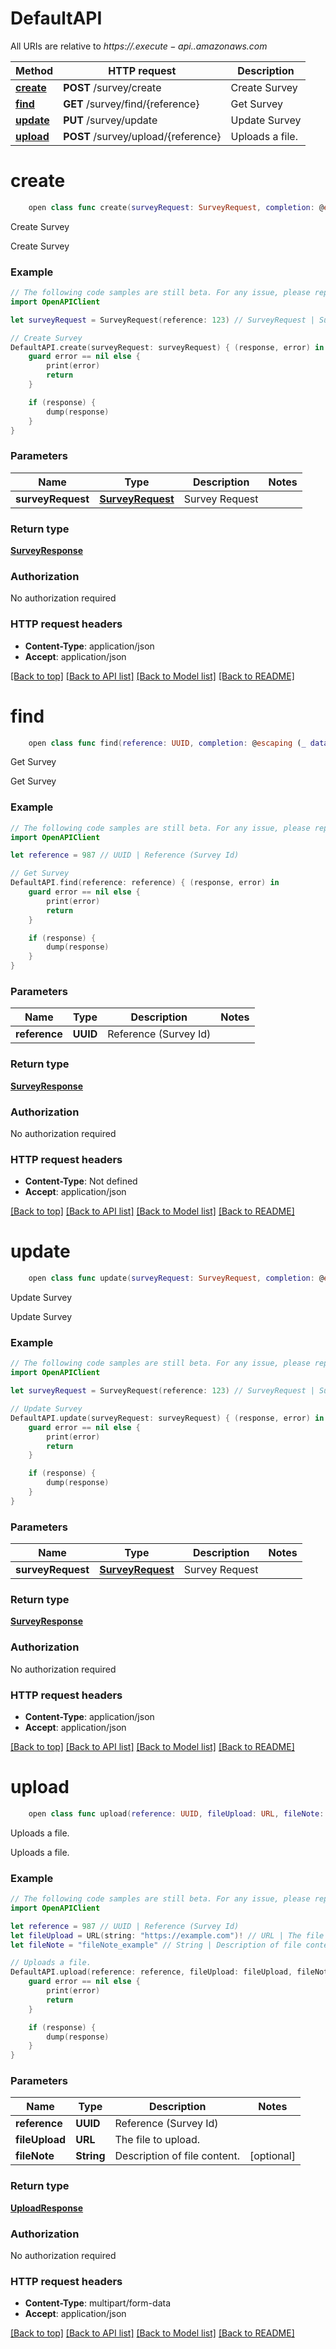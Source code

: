 # DefaultAPI

All URIs are relative to *https://$.execute-api.$.amazonaws.com*

Method | HTTP request | Description
------------- | ------------- | -------------
[**create**](DefaultAPI.md#create) | **POST** /survey/create | Create Survey
[**find**](DefaultAPI.md#find) | **GET** /survey/find/{reference} | Get Survey
[**update**](DefaultAPI.md#update) | **PUT** /survey/update | Update Survey
[**upload**](DefaultAPI.md#upload) | **POST** /survey/upload/{reference} | Uploads a file.


# **create**
```swift
    open class func create(surveyRequest: SurveyRequest, completion: @escaping (_ data: SurveyResponse?, _ error: Error?) -> Void)
```

Create Survey

Create Survey

### Example 
```swift
// The following code samples are still beta. For any issue, please report via http://github.com/OpenAPITools/openapi-generator/issues/new
import OpenAPIClient

let surveyRequest = SurveyRequest(reference: 123) // SurveyRequest | Survey Request

// Create Survey
DefaultAPI.create(surveyRequest: surveyRequest) { (response, error) in
    guard error == nil else {
        print(error)
        return
    }

    if (response) {
        dump(response)
    }
}
```

### Parameters

Name | Type | Description  | Notes
------------- | ------------- | ------------- | -------------
 **surveyRequest** | [**SurveyRequest**](SurveyRequest.md) | Survey Request | 

### Return type

[**SurveyResponse**](SurveyResponse.md)

### Authorization

No authorization required

### HTTP request headers

 - **Content-Type**: application/json
 - **Accept**: application/json

[[Back to top]](#) [[Back to API list]](../README.md#documentation-for-api-endpoints) [[Back to Model list]](../README.md#documentation-for-models) [[Back to README]](../README.md)

# **find**
```swift
    open class func find(reference: UUID, completion: @escaping (_ data: SurveyResponse?, _ error: Error?) -> Void)
```

Get Survey

Get Survey

### Example 
```swift
// The following code samples are still beta. For any issue, please report via http://github.com/OpenAPITools/openapi-generator/issues/new
import OpenAPIClient

let reference = 987 // UUID | Reference (Survey Id)

// Get Survey
DefaultAPI.find(reference: reference) { (response, error) in
    guard error == nil else {
        print(error)
        return
    }

    if (response) {
        dump(response)
    }
}
```

### Parameters

Name | Type | Description  | Notes
------------- | ------------- | ------------- | -------------
 **reference** | **UUID** | Reference (Survey Id) | 

### Return type

[**SurveyResponse**](SurveyResponse.md)

### Authorization

No authorization required

### HTTP request headers

 - **Content-Type**: Not defined
 - **Accept**: application/json

[[Back to top]](#) [[Back to API list]](../README.md#documentation-for-api-endpoints) [[Back to Model list]](../README.md#documentation-for-models) [[Back to README]](../README.md)

# **update**
```swift
    open class func update(surveyRequest: SurveyRequest, completion: @escaping (_ data: SurveyResponse?, _ error: Error?) -> Void)
```

Update Survey

Update Survey

### Example 
```swift
// The following code samples are still beta. For any issue, please report via http://github.com/OpenAPITools/openapi-generator/issues/new
import OpenAPIClient

let surveyRequest = SurveyRequest(reference: 123) // SurveyRequest | Survey Request

// Update Survey
DefaultAPI.update(surveyRequest: surveyRequest) { (response, error) in
    guard error == nil else {
        print(error)
        return
    }

    if (response) {
        dump(response)
    }
}
```

### Parameters

Name | Type | Description  | Notes
------------- | ------------- | ------------- | -------------
 **surveyRequest** | [**SurveyRequest**](SurveyRequest.md) | Survey Request | 

### Return type

[**SurveyResponse**](SurveyResponse.md)

### Authorization

No authorization required

### HTTP request headers

 - **Content-Type**: application/json
 - **Accept**: application/json

[[Back to top]](#) [[Back to API list]](../README.md#documentation-for-api-endpoints) [[Back to Model list]](../README.md#documentation-for-models) [[Back to README]](../README.md)

# **upload**
```swift
    open class func upload(reference: UUID, fileUpload: URL, fileNote: String? = nil, completion: @escaping (_ data: UploadResponse?, _ error: Error?) -> Void)
```

Uploads a file.

Uploads a file.

### Example 
```swift
// The following code samples are still beta. For any issue, please report via http://github.com/OpenAPITools/openapi-generator/issues/new
import OpenAPIClient

let reference = 987 // UUID | Reference (Survey Id)
let fileUpload = URL(string: "https://example.com")! // URL | The file to upload.
let fileNote = "fileNote_example" // String | Description of file content. (optional)

// Uploads a file.
DefaultAPI.upload(reference: reference, fileUpload: fileUpload, fileNote: fileNote) { (response, error) in
    guard error == nil else {
        print(error)
        return
    }

    if (response) {
        dump(response)
    }
}
```

### Parameters

Name | Type | Description  | Notes
------------- | ------------- | ------------- | -------------
 **reference** | **UUID** | Reference (Survey Id) | 
 **fileUpload** | **URL** | The file to upload. | 
 **fileNote** | **String** | Description of file content. | [optional] 

### Return type

[**UploadResponse**](UploadResponse.md)

### Authorization

No authorization required

### HTTP request headers

 - **Content-Type**: multipart/form-data
 - **Accept**: application/json

[[Back to top]](#) [[Back to API list]](../README.md#documentation-for-api-endpoints) [[Back to Model list]](../README.md#documentation-for-models) [[Back to README]](../README.md)

